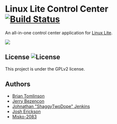 Linux Lite Control Center [![Build Status][BS img]][Build Status]
=================
[Build Status]: https://travis-ci.org/shaggytwodope/litecontrolcenter
[BS img]: https://api.travis-ci.org/shaggytwodope/litecontrolcenter.png

An all-in-one control center application for [Linux Lite](https://linuxliteos.com).

![](http://i.imgur.com/uF8q9ZT.png)

## License ![License](https://img.shields.io/badge/license-GPLv2-green.svg)

This project is under the GPLv2 license.

## Authors
- [Brian Tomlinson](https://github.com/darthlukan)
- [Jerry Bezencon](https://github.com/linuxlite/)
- [Johnathan "ShaggyTwoDope" Jenkins](https://github.com/shaggytwodope/)
- [Josh Erickson](https://github.com/snoj)
- [Misko-2083](https://github.com/Misko-2083/)
